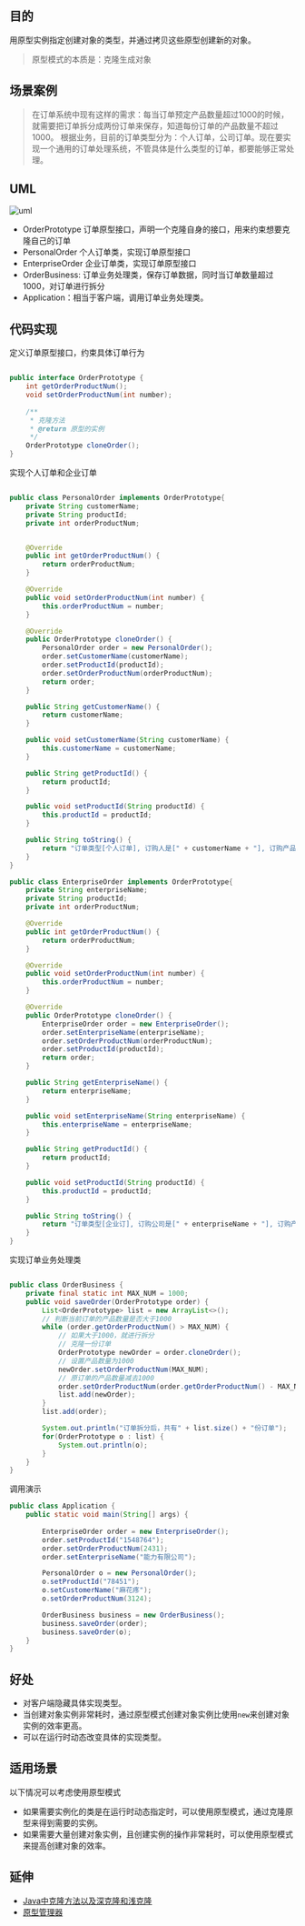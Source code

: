 ## 目的

用原型实例指定创建对象的类型，并通过拷贝这些原型创建新的对象。

> 原型模式的本质是：克隆生成对象

## 场景案例

> 在订单系统中现有这样的需求：每当订单预定产品数量超过1000的时候，就需要把订单拆分成两份订单来保存，知道每份订单的产品数量不超过1000。
> 根据业务，目前的订单类型分为：个人订单，公司订单。现在要实现一个通用的订单处理系统，不管具体是什么类型的订单，都要能够正常处理。

## UML

![uml](uml.png)

- OrderPrototype 订单原型接口，声明一个克隆自身的接口，用来约束想要克隆自己的订单
- PersonalOrder 个人订单类，实现订单原型接口
- EnterpriseOrder 企业订单类，实现订单原型接口
- OrderBusiness: 订单业务处理类，保存订单数据，同时当订单数量超过1000，对订单进行拆分
- Application：相当于客户端，调用订单业务处理类。

## 代码实现

定义订单原型接口，约束具体订单行为

```java

public interface OrderPrototype {
    int getOrderProductNum();
    void setOrderProductNum(int number);
    
    /**
     * 克隆方法
     * @return 原型的实例
     */
    OrderPrototype cloneOrder();
}

```

实现个人订单和企业订单

```java

public class PersonalOrder implements OrderPrototype{
    private String customerName;
    private String productId;
    private int orderProductNum;


    @Override
    public int getOrderProductNum() {
        return orderProductNum;
    }

    @Override
    public void setOrderProductNum(int number) {
        this.orderProductNum = number;
    }

    @Override
    public OrderPrototype cloneOrder() {
        PersonalOrder order = new PersonalOrder();
        order.setCustomerName(customerName);
        order.setProductId(productId);
        order.setOrderProductNum(orderProductNum);
        return order;
    }

    public String getCustomerName() {
        return customerName;
    }

    public void setCustomerName(String customerName) {
        this.customerName = customerName;
    }

    public String getProductId() {
        return productId;
    }

    public void setProductId(String productId) {
        this.productId = productId;
    }

    public String toString() {
        return "订单类型[个人订单], 订购人是[" + customerName + "], 订购产品是[" + productId + "], 订购数量为[" + orderProductNum + "]";
    }
}

public class EnterpriseOrder implements OrderPrototype{
    private String enterpriseName;
    private String productId;
    private int orderProductNum;

    @Override
    public int getOrderProductNum() {
        return orderProductNum;
    }

    @Override
    public void setOrderProductNum(int number) {
        this.orderProductNum = number;
    }

    @Override
    public OrderPrototype cloneOrder() {
        EnterpriseOrder order = new EnterpriseOrder();
        order.setEnterpriseName(enterpriseName);
        order.setOrderProductNum(orderProductNum);
        order.setProductId(productId);
        return order;
    }

    public String getEnterpriseName() {
        return enterpriseName;
    }

    public void setEnterpriseName(String enterpriseName) {
        this.enterpriseName = enterpriseName;
    }

    public String getProductId() {
        return productId;
    }

    public void setProductId(String productId) {
        this.productId = productId;
    }

    public String toString() {
        return "订单类型[企业订], 订购公司是[" + enterpriseName + "], 订购产品是[" + productId + "], 订购数量为[" + orderProductNum + "]";
    }
}

```

实现订单业务处理类

```java

public class OrderBusiness {
    private final static int MAX_NUM = 1000;
    public void saveOrder(OrderPrototype order) {
        List<OrderPrototype> list = new ArrayList<>();
        // 判断当前订单的产品数量是否大于1000
        while (order.getOrderProductNum() > MAX_NUM) {
            // 如果大于1000，就进行拆分
            // 克隆一份订单
            OrderPrototype newOrder = order.cloneOrder();
            // 设置产品数量为1000
            newOrder.setOrderProductNum(MAX_NUM);
            // 原订单的产品数量减去1000
            order.setOrderProductNum(order.getOrderProductNum() - MAX_NUM);
            list.add(newOrder);
        }
        list.add(order);

        System.out.println("订单拆分后，共有" + list.size() + "份订单");
        for(OrderPrototype o : list) {
            System.out.println(o);
        }
    }
}

```

调用演示
```java
public class Application {
    public static void main(String[] args) {
        
        EnterpriseOrder order = new EnterpriseOrder();
        order.setProductId("1548764");
        order.setOrderProductNum(2431);
        order.setEnterpriseName("能力有限公司");

        PersonalOrder o = new PersonalOrder();
        o.setProductId("78451");
        o.setCustomerName("麻花疼");
        o.setOrderProductNum(3124);

        OrderBusiness business = new OrderBusiness();
        business.saveOrder(order);
        business.saveOrder(o);
    }
}
```
## 好处 

- 对客户端隐藏具体实现类型。
- 当创建对象实例非常耗时，通过原型模式创建对象实例比使用`new`来创建对象实例的效率更高。
- 可以在运行时动态改变具体的实现类型。

## 适用场景

以下情况可以考虑使用原型模式

- 如果需要实例化的类是在运行时动态指定时，可以使用原型模式，通过克隆原型来得到需要的实例。
- 如果需要大量创建对象实例，且创建实例的操作非常耗时，可以使用原型模式来提高创建对象的效率。

## 延伸

- [Java中克隆方法以及深克隆和浅克隆](https://github.com/iversonx/design-patterns/tree/master/prototype2)
- [原型管理器](https://github.com/iversonx/design-patterns/tree/master/prototype-manager)